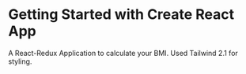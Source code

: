 # Getting Started with Create React App

A React-Redux Application to calculate your BMI.
Used Tailwind 2.1 for styling.